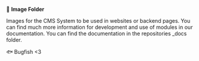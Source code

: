 📁 **Image Folder**

Images for the CMS System to be used in websites or backend pages. You can find much more information for development and use of modules in our documentation. You can find the documentation in the repositories _docs folder.

🐟 Bugfish <3
